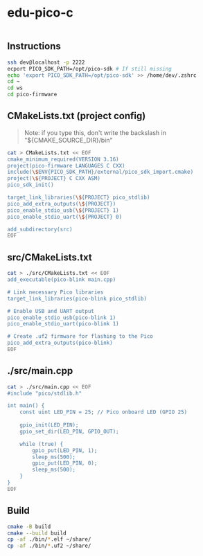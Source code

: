# edu-pico-c

```bash
```



## Instructions

```bash
ssh dev@localhost -p 2222
ecport PICO_SDK_PATH=/opt/pico-sdk # If still missing
echo 'export PICO_SDK_PATH=/opt/pico-sdk' >> /home/dev/.zshrc
cd ~
cd ws
cd pico-firmware
```

## CMakeLists.txt (project config)

> Note: if you type this, don't write the backslash in "\${CMAKE_SOURCE_DIR}/bin"

```bash
cat > CMakeLists.txt << EOF
cmake_minimum_required(VERSION 3.16)
project(pico-firmware LANGUAGES C CXX)
include(\$ENV{PICO_SDK_PATH}/external/pico_sdk_import.cmake)
project(\${PROJECT} C CXX ASM)
pico_sdk_init()

target_link_libraries(\${PROJECT} pico_stdlib)
pico_add_extra_outputs(\${PROJECT})
pico_enable_stdio_usb(\${PROJECT} 1)
pico_enable_stdio_uart(\${PROJECT} 0)

add_subdirectory(src)
EOF
```

## src/CMakeLists.txt

```bash
cat > ./src/CMakeLists.txt << EOF
add_executable(pico-blink main.cpp)

# Link necessary Pico libraries
target_link_libraries(pico-blink pico_stdlib)

# Enable USB and UART output
pico_enable_stdio_usb(pico-blink 1)
pico_enable_stdio_uart(pico-blink 1)

# Create .uf2 firmware for flashing to the Pico
pico_add_extra_outputs(pico-blink)
EOF
```
## ./src/main.cpp

```bash
cat > ./src/main.cpp << EOF
#include "pico/stdlib.h"

int main() {
    const uint LED_PIN = 25; // Pico onboard LED (GPIO 25)
    
    gpio_init(LED_PIN);
    gpio_set_dir(LED_PIN, GPIO_OUT);

    while (true) {
        gpio_put(LED_PIN, 1);
        sleep_ms(500);
        gpio_put(LED_PIN, 0);
        sleep_ms(500);
    }
}
EOF
```

## Build

```bash
cmake -B build
cmake --build build
cp -af ./bin/*.elf ~/share/
cp -af ./bin/*.uf2 ~/share/
```


